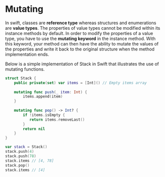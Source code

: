 # Mutating

In swift, classes are **reference type** whereas structures and enumerations are **value types**. The properties of value types cannot be modified within its instance methods by default. In order to modify the properties of a value type, you have to use the **mutating keyword** in the instance method. With this keyword, your method can then have the ability to mutate the values of the properties and write it back to the original structure when the method implementation ends.

Below is a simple implementation of Stack in Swift that illustrates the use of mutating functions.



```swift
struct Stack {
    public private(set) var items = [Int]() // Empty items array
    
    mutating func push(_ item: Int) {
        items.append(item)
    }
    
    mutating func pop() -> Int? {
        if !items.isEmpty {
           return items.removeLast()
        }
        return nil
    }
}

var stack = Stack()
stack.push(4)
stack.push(78)
stack.items // [4, 78]
stack.pop()
stack.items // [4]

```

